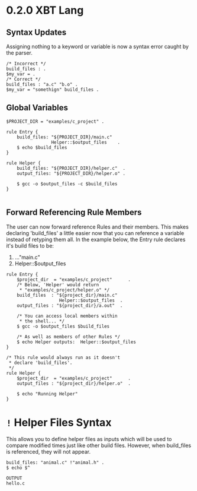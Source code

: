 # 0.2.0 XBT Lang
## Syntax Updates
Assigning nothing to a keyword or variable is now a syntax error caught by the parser.
```
/* Incorrect */
build_files : .
$my_var = .
/* Correct */
build_files : "a.c" "b.o" .
$my_var = "somethign" build_files .
```

## Global Variables
```
$PROJECT_DIR = "examples/c_project" .

rule Entry {
    build_files: "${PROJECT_DIR}/main.c"
                 Helper::$output_files    .
    $ echo $build_files
}

rule Helper {
    build_files: "${PROJECT_DIR}/helper.c"  .
    output_files: "${PROJECT_DIR}/helper.o" .

    $ gcc -o $output_files -c $build_files
}


```
## Forward Referencing Rule Members
The user can now forward reference Rules and their members. This makes declaring 'build_files' a little easier now that you can reference a variable instead of retyping them all. In the example
below, the Entry rule declares it's build files to be:
1) ..."main.c"
2) Helper::$output_files

```
rule Entry {
    $project_dir  = "examples/c_project"      .
    /* Below, 'Helper' would return 
     * "examples/c_project/helper.o" */
    build_files  : "${project_dir}/main.c" 
                    Helper::$output_files  .
    output_files : "${project_dir}/a.out"  .

    /* You can access local members within
     * the shell... */
    $ gcc -o $output_files $build_files

    /* As well as members of other Rules */
    $ echo Helper outputs:  Helper::$output_files
}

/* This rule would always run as it doesn't 
 * declare 'build_files'. 
 */
rule Helper {
    $project_dir  = "examples/c_project"      .
    output_files : "${project_dir}/helper.o"  .

    $ echo "Running Helper"
}
```

# `!` Helper Files Syntax
This allows you to define helper files as 
inputs which will be used to compare modified
times just like other build files. However,
when build_files is referenced, they will not appear.
```
build_files: "animal.c" !"animal.h" .
$ echo $^

OUTPUT
hello.c
```